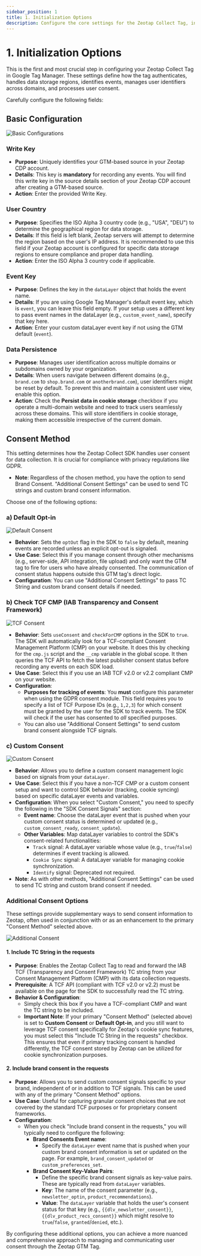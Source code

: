 ```yaml
---
sidebar_position: 1
title: 1. Initialization Options
description: Configure the core settings for the Zeotap Collect Tag, including Write Key, User Country, Event Key, Data Persistence, and Consent Method.
---
```


# 1. Initialization Options

This is the first and most crucial step in configuring your Zeotap Collect Tag in Google Tag Manager. These settings define how the tag authenticates, handles data storage regions, identifies events, manages user identifiers across domains, and processes user consent.

Carefully configure the following fields:

## Basic Configuration

![Basic Configurations](../../../../static/img/GTM/GTM_BasicConfig.png)

### Write Key

*   **Purpose**: Uniquely identifies your GTM-based source in your Zeotap CDP account.
*   **Details**: This key is **mandatory** for recording any events. You will find this write key in the source details section of your Zeotap CDP account after creating a GTM-based source.
*   **Action**: Enter the provided Write Key.

### User Country

*   **Purpose**: Specifies the ISO Alpha 3 country code (e.g., "USA", "DEU") to determine the geographical region for data storage.
*   **Details**: If this field is left blank, Zeotap servers will attempt to determine the region based on the user's IP address. It is recommended to use this field if your Zeotap account is configured for specific data storage regions to ensure compliance and proper data handling.
*   **Action**: Enter the ISO Alpha 3 country code if applicable.

### Event Key

*   **Purpose**: Defines the key in the `dataLayer` object that holds the event name.
*   **Details**: If you are using Google Tag Manager's default event key, which is `event`, you can leave this field empty. If your setup uses a different key to pass event names in the dataLayer (e.g., `custom_event_name`), specify that key here.
*   **Action**: Enter your custom dataLayer event key if not using the GTM default (`event`).

### Data Persistence

*   **Purpose**: Manages user identification across multiple domains or subdomains owned by your organization.
*   **Details**: When users navigate between different domains (e.g., `brand.com` to `shop.brand.com` or `anotherbrand.com`), user identifiers might be reset by default. To prevent this and maintain a consistent user view, enable this option.
*   **Action**: Check the **Persist data in cookie storage** checkbox if you operate a multi-domain website and need to track users seamlessly across these domains. This will store identifiers in cookie storage, making them accessible irrespective of the current domain.

## Consent Method

This setting determines how the Zeotap Collect SDK handles user consent for data collection. It is crucial for compliance with privacy regulations like GDPR.

*   **Note**: Regardless of the chosen method, you have the option to send Brand Consent. "Additional Consent Settings" can be used to send TC strings and custom brand consent information.

Choose one of the following options:

### a) Default Opt-in

![Default Consent](../../../../static/img/GTM/GTM_DefaultConsent.png)

*   **Behavior**: Sets the `optOut` flag in the SDK to `false` by default, meaning events are recorded unless an explicit opt-out is signaled.
*   **Use Case**: Select this if you manage consent through other mechanisms (e.g., server-side, API integration, file upload) and only want the GTM tag to fire for users who have already consented. The communication of consent status happens outside this GTM tag's direct logic.
*   **Configuration**: You can use "Additional Consent Settings" to pass TC String and custom brand consent details if needed.

### b) Check TCF CMP (IAB Transparency and Consent Framework)

![TCF Consent](../../../../static/img/GTM/GTM_GDPRConsent.png)

*   **Behavior**: Sets `useConsent` and `checkForCMP` options in the SDK to `true`. The SDK will automatically look for a TCF-compliant Consent Management Platform (CMP) on your website. It does this by checking for the `cmp.js` script and the `__cmp` variable in the global scope. It then queries the TCF API to fetch the latest publisher consent status before recording any events on each SDK load.
*   **Use Case**: Select this if you use an IAB TCF v2.0 or v2.2 compliant CMP on your website.
*   **Configuration**:
    *   **Purposes for tracking of events**: You **must** configure this parameter when using the GDPR consent module. This field requires you to specify a list of TCF Purpose IDs (e.g., `1,2,3`) for which consent must be granted by the user for the SDK to track events. The SDK will check if the user has consented to *all* specified purposes.
    *   You can also use "Additional Consent Settings" to send custom brand consent alongside TCF signals.

### c) Custom Consent

![Custom Consent](../../../../static/img/GTM/GTM_CustomConsent.png)

*   **Behavior**: Allows you to define a custom consent management logic based on signals from your `dataLayer`.
*   **Use Case**: Select this if you have a non-TCF CMP or a custom consent setup and want to control SDK behavior (tracking, cookie syncing) based on specific dataLayer events and variables.
*   **Configuration**: When you select "Custom Consent," you need to specify the following in the "SDK Consent Signals" section:
    *   **Event name**: Choose the dataLayer event that is pushed when your custom consent status is determined or updated (e.g., `custom_consent_ready`, `consent_update`).
    *   **Other Variables**: Map dataLayer variables to control the SDK's consent-related functionalities:
        *   `Track` signal: A dataLayer variable whose value (e.g., `true`/`false`) determines if event tracking is allowed.
        *   `Cookie Sync` signal: A dataLayer variable for managing cookie synchronization.
        *   `Identify` signal: Deprecated not required.
*   **Note**: As with other methods, "Additional Consent Settings" can be used to send TC string and custom brand consent if needed.

### Additional Consent Options

These settings provide supplementary ways to send consent information to Zeotap, often used in conjunction with or as an enhancement to the primary "Consent Method" selected above.

![Additional Consent](../../../../static/img/GTM/GTM_AdditionalConsent.png)

#### 1. Include TC String in the requests

*   **Purpose**: Enables the Zeotap Collect Tag to read and forward the IAB TCF (Transparency and Consent Framework) TC string from your Consent Management Platform (CMP) with its data collection requests.
*   **Prerequisite**: A TCF API (compliant with TCF v2.0 or v2.2) must be available on the page for the SDK to successfully read the TC string.
*   **Behavior & Configuration**:
    *   Simply check this box if you have a TCF-compliant CMP and want the TC string to be included.
    *   **Important Note**: If your primary "Consent Method" (selected above) is set to **Custom Consent** or **Default Opt-in**, and you still want to leverage TCF consent specifically for Zeotap's cookie sync features, you must select this "Include TC String in the requests" checkbox. This ensures that even if primary tracking consent is handled differently, the TCF consent stored by Zeotap can be utilized for cookie synchronization purposes.

#### 2. Include brand consent in the requests

*   **Purpose**: Allows you to send custom consent signals specific to your brand, independent of or in addition to TCF signals. This can be used with any of the primary "Consent Method" options.
*   **Use Case**: Useful for capturing granular consent choices that are not covered by the standard TCF purposes or for proprietary consent frameworks.
*   **Configuration**:
    *   When you check "Include brand consent in the requests," you will typically need to configure the following:
        *   **Brand Consents Event name**:
            *   Specify the `dataLayer` event name that is pushed when your custom brand consent information is set or updated on the page. For example, `brand_consent_updated` or `custom_preferences_set`.
        *   **Brand Consent Key-Value Pairs**:
            *   Define the specific brand consent signals as key-value pairs. These are typically read from `dataLayer` variables.
            *   **Key**: The name of the consent parameter (e.g., `newsletter_optin`, `product_recommendations`).
            *   **Value**: The `dataLayer` variable that holds the user's consent status for that key (e.g., `{{dlv_newsletter_consent}}`, `{{dlv_product_recs_consent}}` which might resolve to `true`/`false`, `granted`/`denied`, etc.).

By configuring these additional options, you can achieve a more nuanced and comprehensive approach to managing and communicating user consent through the Zeotap GTM Tag.
